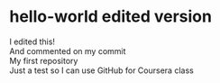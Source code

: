 hello-world edited version
===========
I edited this!<br>
And commented on my commit<br>
My first repository<br>
Just a test so I can use GitHub for Coursera class
